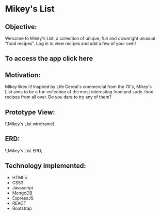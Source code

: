 # Mikey's List

## Objective:

Welcome to Mikey's List, a collection of unique, fun and downright unusual "food recipes". Log in to view recipes and add a few of your own!

## To access the app click here


## Motivation:

Mikey likes it! Inspired by Life Cereal's commercial from the 70's, Mikey's List aims to be a fun collection of the most interesting food and sudo-food recipes from all over. Do you dare to try any of them?

## Prototype View:

![Mikey's List wireframe]

## ERD:
![Mikey's List ERD]

## Technology implemented:
- HTML5
- CSS3
- Javascript
- MongoDB
- ExpressJS
- REACT
- Bootstrap
